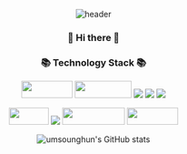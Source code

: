 

<div align=center>
  
![header](https://capsule-render.vercel.app/api?type=slice&color=auto&section=header&text=%20Hey~%20Soung%20Hun&fontSize=40&rotate=10&fontAlign=70&fontAlignY=20)
 
  <h3 align="center"> 👋 Hi there 👋 </h3>
  
<h3 align="center">📚 Technology Stack 📚</h3>
<p align="center">
 <img src= "https://img.shields.io/badge/java-%23ED8B00.svg?style=for-the-badge&logo=java&logoColor=white" width="90" height="30"/>
  <img src= "https://img.shields.io/badge/spring-%236DB33F.svg?style=for-the-badge&logo=spring&logoColor=white" width="100" height="30"/>
 <img src="https://img.shields.io/badge/Springboot-6DB33F?style=for-the-badge&logo=Springboot&logoColor=white">
  <img src= "https://img.shields.io/badge/MySQL-4479A1?style=for-the-badge&logo=Mysql&logoColor=white">
  <img src="https://img.shields.io/badge/gradle-02303A?style=for-the-badge&logo=gradle&logoColor=white">
  <p>
<div align=center>
  <img src= "https://img.shields.io/badge/AWS-%23FF9900.svg?style=for-the-badge&logo=amazon-aws&logoColor=white" width="70" height="30"/>
    <img src="https://img.shields.io/badge/Linux-FCC624?style=for-the-badge&logo=linux&logoColor=black">
    <img src= "https://img.shields.io/badge/IntelliJIDEA-000000.svg?style=for-the-badge&logo=intellij-idea&logoColor=white" width="110" height="30"/>
<img src= "https://img.shields.io/badge/github-%23121011.svg?style=for-the-badge&logo=github&logoColor=white" width="90" height="30"/>
  <p>
<div align=center>
 <p>

<p align="center" float="left">

 
 ![umsounghun's GitHub stats](https://github-readme-stats.vercel.app/api?username=umsounghun&show_icons=true&theme=tokyonight) 
  

  
<!---
ohyeryung/ohyeryung is a ✨ special ✨ repository because its `README.md` (this file) appears on your GitHub profile.
You can click the Preview link to take a look at your changes.
--->
